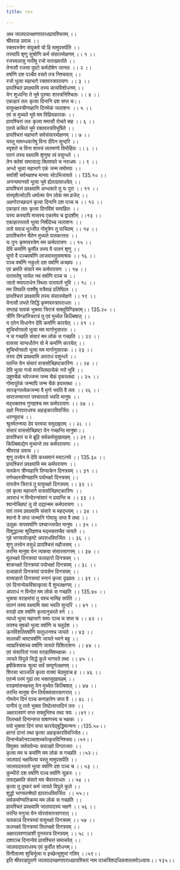 ```yaml
---
title: १३५

---
```

अथ जालपादभक्षणापराधप्रायश्चित्तम् ।।  
श्रीवराह उवाच ।।  
रक्तवस्त्रेण संयुक्तो यो हि मामुपसर्पति ।।  
तस्यापि शृणु सुश्रोणि कर्म संसारमोक्षणम् ।। १ ।।  
रजस्वलासु नारीषु रजो यत्तत्प्रवर्त्तते ।।  
तेनासौ रजसा पुष्टो कर्मदोषेण जानतः ।। २ ।।  
वर्षाणि दश पञ्चैव वसते तत्र निश्चयात् ।।  
रजो भूत्वा महाभागे रक्तवस्त्रपरायणः ।। ३ ।।  
प्रायश्चितं प्रवक्ष्यामि तस्य कायविशोधनम् ।।  
येन शुध्यन्ति ते भूमे पुरुषाः शास्त्रनिश्चिताः ।। ४ ।।  
एकाहारं ततः कृत्वा दिनानि दश सप्त च।।  
वायुभक्षस्त्रीण्यहानि दिनमेकं जलाशनः ।। ५ ।।  
एवं स मुच्यते भूमे मम विप्रियकारकः ।।  
प्रायश्चित्तं ततः कृत्वा ममासौ रोचते सह ।। ६ ।।  
एतत्ते कथितं भूमे रक्तवस्त्रविभूषिते ।।  
प्रायश्चित्तं महाभागे सर्वसंसारमोक्षणम् ।। ७ ।।  
यस्तु मामन्धकारेषु विना दीपेन सुन्दरि ।।  
स्पृशते च विना शास्त्रं त्वरमाणो विमोहितः ।। ८ ।।  
पतनं तस्य वक्ष्यामि शृणुष्व त्वं वसुन्धरे ।।  
तेन क्लेशं समासाद्य क्लिश्यते च नराधमः ।। ९ ।।  
अन्धो भूत्वा महाभागे एकं जन्म तमोमयः ।।  
सर्वाशी सर्वभक्षश्च मानवः सोऽभिजायते ।। 135.१० ।।  
अनन्यमानसो भूत्वा भूमे ह्येतत्प्रसाधयेत् ।।  
प्रायश्चित्तं प्रवक्ष्यामि अन्धकारे तु यः पुरा ।। ११ ।।  
संस्पृशेत्सोऽपि धर्मात्मा येन लोकं मम व्रजेत् ।।  
अक्ष्णोराच्छादनं कृत्वा दिनानि दश पञ्च च ।। १२ ।।  
एकाहारं ततः कृत्वा दिनविंशं समाहितः ।।  
यस्य कस्यापि मासस्य एकामेव च द्वादशीम् ।।१३ ।।  
एकाहारस्ततो भूत्वा निषीदेच्च जलाशनः ।।  
ततो यवान्नं भुञ्जीत गोमूत्रेण तु पाचितम् ।। १४ ।।  
प्रायश्चित्तेन चैतेन मुच्यते पातकात्ततः ।।  
यः पुनः कृष्णवस्त्रेण मम कर्मपरायणः ।। १५ ।।  
देवि कर्माणि कुर्वीत तस्य वै पातनं शृणु ।।  
घुणो वै पञ्चवर्षाणि लाजवास्तुसमाश्रयः ।। १६ ।।  
पञ्च वर्षाणि नकुलो दश वर्षाणि कच्छपः ।।  
एवं भ्रमति संसारे मम कर्मपरायणः ।। १७ ।।  
पारावतेषु जायेत नव वर्षाणि पञ्च च ।।  
जातो ममापराधेन स्थितः पारावतो भुवि ।। १८ ।।  
मम तिष्ठति पार्श्वेषु यत्रैवाहं प्रतिष्ठितः ।।  
प्रायश्चित्तं प्रवक्ष्यामि तस्य संसारमोक्षणे ।। १९ ।।  
येनासौ लभते सिद्धिं कृष्णवस्त्रापराधतः ।।  
सप्ताहं यावकं भुक्त्वा त्रिरात्रं सक्तुपिण्डिकाम्।। 135.२० ।।  
त्रीणि पिण्डांस्त्रिरात्रं तु एवं मुच्येत किल्बिषात् ।।  
य एतेन विधानेन देवि कर्माणि कारयेत् ।। २१ ।।  
शुचिर्भागवतो भूत्वा मम मार्गानुसारतः ।।  
न स गच्छति संसारं मम लोकं स गच्छति ।। २२ ।।  
वाससा चाप्यधौतेन यो मे कर्माणि कारयेत् ।।  
शुचिर्भागवतो भूत्वा मम मार्गानुसारकः ।। २३ ।।  
तस्य दोषं प्रवक्ष्यामि अपराधं वसुन्धरे ।।  
पतन्ति येन संसारं वाससोच्छिष्टकारिणः ।। २४ ।।  
देवि भूत्वा गजो मत्तस्तिष्ठत्येकं नरो भुवि ।।  
उष्ट्रश्चैकं भवेज्जन्म जन्म चैकं वृकस्तथा ।। २५ ।।  
गोमायुरेकं जन्मापि जन्म चैकं हयस्तथा ।।  
सारङ्गस्त्वेकजन्मा वै मृगो भवति वै ततः ।। २६ ।।  
सप्तजन्मान्तरं पश्चात्ततो भवति मानुषः ।।  
मद्भक्तश्च गुणज्ञश्च मम कर्मपरायणः ।। २७ ।।  
दक्षो निरपराधश्च अहङ्कारविवर्जितः ।।  
धरण्युवाच ।।  
श्रुतमेतन्मया देव यत्त्वया समुदाहृतम् ।। २८ ।।  
संसारं वाससोच्छिष्टा येन गच्छन्ति मानुषाः।।  
प्रायश्चित्तं च मे ब्रूहि सर्वकर्मसुखावहम् ।। २९ ।।  
किल्बिषाद्येन मुच्यन्ते तव कर्मपरायणाः ।।  
श्रीवराह उवाच ।।  
शृणु तत्त्वेन मे देवि कथ्यमानं मयाऽनघे ।। 135.३० ।।  
प्रायश्चित्तं प्रवक्ष्यामि मम कर्मपरायणः ।।  
यावकेन त्रीण्यहानि पिण्याकेन दिनत्रयम् ।। ३१ ।।  
पर्णभक्षस्त्रीण्यहानि पयोभक्षो दिनत्रयम् ।।  
पायसेन त्रिरात्रं तु वायुभक्षो दिनत्रयम् ।। ३२ ।।  
एवं कृत्वा महाभागे वाससोच्छिष्टकारिणः ।।  
अपराधं न विन्देरन्संसारं न प्रयान्ति च ।। ३३ ।।  
श्वानोच्छिष्टं तु यो दद्यान्मम कर्मपरायणः ।।  
पापं तस्य प्रवक्ष्यामि संसारे च महद्भयम् ।। ३४ ।।  
श्वानो वै सप्त जन्मानि गोमायुः सप्त वै तथा ।।  
उलूकः सप्तवर्षाणि पश्चाज्जायेत मानुषः ।। ३५ ।।  
विशुद्धात्मा श्रुतिज्ञश्च मद्भक्तश्चैव जायते ।।  
गृहे भागवतोत्कृष्टे अपराधविवर्जितः ।। ३६ ।।  
शृणु तत्त्वेन वसुधे प्रायश्चित्तं महौजसम् ।।  
तरन्ति मानुषा येन त्यक्त्वा संसारसागरम् ।। ३७ ।।  
मूलभक्षो दिनत्रय्यां फलाहारो दिनत्रयम् ।।  
शाकभक्षो दिनत्रय्यां पयोभक्षो दिनत्रयम् ।। ३८ ।।  
दध्याहारो दिनत्रय्यां पायसेन दिनत्रयम् ।।  
वाय्वाहारो दिनत्रय्यां स्नानं कृत्वा दृढव्रतः ।। ३९ ।।  
एवं दिनान्येकविंशत्कृत्वा वै शुभलक्षणम् ।।  
अपराधं न विन्देत मम लोकं स गच्छति ।। 135.४० ।।  
भुक्त्वा वराहमांसं तु यश्च मामिह सर्पति ।।  
पातनं तस्य वक्ष्यामि यथा भवति सुन्दरि ।। ४१ ।।  
वराहो दश वर्षाणि कृत्वानुचरते वने ।।  
व्याधो भूत्वा महाभागे समाः पञ्च च सप्त च ।। ४२ ।।  
ततश्च मूषको भूत्वा वर्षाणि च चतुर्दश ।।  
ऊनविंशतिवर्षाणि यातुधानश्च जायते ।। ४३ ।।  
सल्लकी चाष्टवर्षाणि जायते भवने बहु ।।  
व्याघ्रस्त्रिंशच्च वर्षाणि जायते पिशिताशनः ।। ४४ ।।  
एवं संसारितां गत्वा वराहामिषभक्षकः ।।  
जायते विपुले सिद्धे कुले भागवते तथा ।। ४५ ।।  
हृषीकेशवचः श्रुत्वा सर्वं सम्पूर्णलक्षणम् ।।  
शिरसा चाञ्जलिं कृत्वा वाक्यं चेदमुवाच ह ।। ४६ ।।  
एतन्मे परमं गुह्यं तव भक्तसुखावहम् ।।  
वराहमांसभक्षस्तु येन मुच्येत किल्बिषात् ।। ४७ ।।  
तरन्ति मानुषा येन तिर्यक्संसारसागरात् ।।  
गोमयेन दिनं पञ्च कणाहारेण सप्त वै ।। ४८ ।।  
पानीयं तु ततो भुक्ता तिष्ठेत्सप्तदिनं ततः ।।  
अक्षारलवणं सप्त सक्तुभिश्च तथा त्रयः ।।४९।।  
तिलभक्षो दिनान्सप्त पाषाणस्य च भक्षकः ।।  
पयो भुक्त्वा दिनं सप्त कारयेद्बुद्धिमान्मनः।।135.५०।।  
क्षान्तं दान्तं तथा कृत्वा अहङ्कारविवर्ज्जितः।।  
दिनान्येकोनपञ्चाशच्चरेत्कृतविनिश्चयः।।५१।।  
विमुक्तः सर्वपापेभ्यः ससञ्ज्ञो विगतज्वरः ।।  
कृत्वा मम च कर्माणि मम लोकं स गच्छति ।।५२।।  
जालपादं भक्षयित्वा यस्तु मामुपसर्पति ।।  
जालपादस्ततो भूत्वा वर्षाणि दश पञ्च च ।। ५३ ।।  
कुम्भीरो दश वर्षाणि पञ्च वर्षाणि सूकरः ।।  
तावद्भ्रमति संसारे मम चैवापराधतः ।। ५४ ।।  
कृत्वा तु दुष्करं कर्म जायते विपुले कुले ।।  
शुद्धो भागवतश्रेष्ठो ह्यपराधविवर्जितः ।। ५५।।  
सर्वकर्माण्यतिक्रम्य मम लोकं स गच्छति ।।  
प्रायश्चितं प्रवक्ष्यामि जालपादस्य भक्षणे ।। ५६ ।।  
तरन्ति मनुजा येन घोरसंसारसागरात् ।।  
यावकान्नं दिनत्रय्यां वायुभक्षो दिनत्रयम् ।। ५७ ।।  
फलभक्षो दिनत्रय्यां तिलभक्षो दिनत्रयम् ।।  
अक्षारलवणान्नाशी पुनस्तत्र दिनत्रयम् ।। ५८ ।।  
दशपञ्च दिनान्येवं प्रायश्चित्तं समाचरेत् ।।  
जालपादापराधस्य एवं कुर्वीत शोधनम्।।  
विनीतात्मा शुचिर्भूत्वा य इच्छेत्सुशुभां गतिम् ।।५९।।  
इति श्रीवराहपुराणे जालपादभक्षणापराधप्रायश्चित्तं नाम पञ्चत्रिंशदधिकशततमोऽध्यायः।। १३५।।